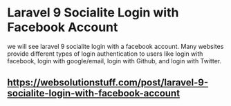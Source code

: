 # Laravel 9 Socialite Login with Facebook Account
we will see laravel 9 socialite login with a facebook account. Many websites provide different types of login authentication to users like login with facebook, login with google/email, login with Github, and login with Twitter.
## https://websolutionstuff.com/post/laravel-9-socialite-login-with-facebook-account
